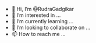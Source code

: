 - 👋 Hi, I’m @RudraGadgikar
- 👀 I’m interested in ...
- 🌱 I’m currently learning ...
- 💞️ I’m looking to collaborate on ...
- 📫 How to reach me ...

<!---
RudraGadgikar/RudraGadgikar is a ✨ special ✨ repository because its `README.md` (this file) appears on your GitHub profile.
You can click the Preview link to take a look at your changes.
--->
